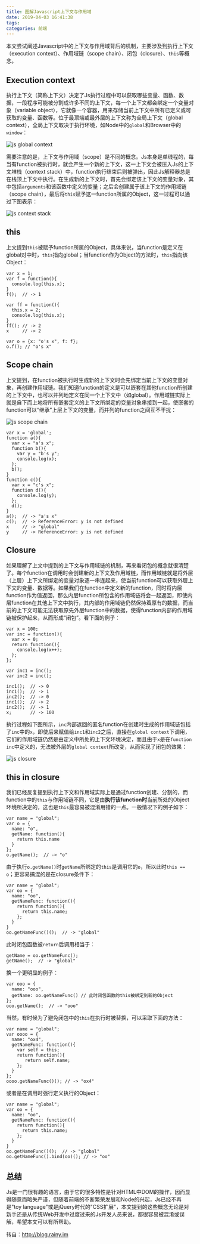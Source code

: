 ```yaml
---
title: 图解Javascript上下文与作用域
date: 2019-04-03 16:41:38
tags:
categories: 前端
---
```


本文尝试阐述Javascript中的上下文与作用域背后的机制，主要涉及到执行上下文（execution context）、作用域链（scope chain）、闭包（closure）、`this`等概念。

## Execution context

执行上下文（简称上下文）决定了Js执行过程中可以获取哪些变量、函数、数据，一段程序可能被分割成许多不同的上下文，每一个上下文都会绑定一个变量对象（variable object），它就像一个容器，用来存储当前上下文中所有已定义或可获取的变量、函数等。位于最顶端或最外层的上下文称为全局上下文（global context），全局上下文取决于执行环境，如Node中的`global`和Browser中的`window`：

![js global context](http://pic1.zhoujie16.cn/006tNc79ly1g3zl04nmscj30hs0c6wfc.jpg)

需要注意的是，上下文与作用域（scope）是不同的概念。Js本身是单线程的，每当有function被执行时，就会产生一个新的上下文，这一上下文会被压入Js的上下文堆栈（context stack）中，function执行结束后则被弹出，因此Js解释器总是在栈顶上下文中执行。在生成新的上下文时，首先会绑定该上下文的变量对象，其中包括`arguments`和该函数中定义的变量；之后会创建属于该上下文的作用域链（scope chain），最后将`this`赋予这一function所属的Object，这一过程可以通过下图表示：

![js context stack](http://pic1.zhoujie16.cn/006tNc79ly1g3zl0w6i4fj30hs0cq0tw.jpg)

## this

上文提到`this`被赋予function所属的Object，具体来说，当function是定义在global对中时，`this`指向global；当function作为Object的方法时，`this`指向该Object：

```
var x = 1;
var f = function(){
  console.log(this.x);
}
f();  // -> 1

var ff = function(){
  this.x = 2;
  console.log(this.x);
}
ff(); // -> 2
x     // -> 2

var o = {x: "o's x", f: f};
o.f(); // "o's x"
```

## Scope chain

上文提到，在function被执行时生成新的上下文时会先绑定当前上下文的变量对象，再创建作用域链。我们知道function的定义是可以嵌套在其他function所创建的上下文中，也可以并列地定义在同一个上下文中（如global）。作用域链实际上就是自下而上地将所有嵌套定义的上下文所绑定的变量对象串接到一起，使嵌套的function可以“继承”上层上下文的变量，而并列的function之间互不干扰：

![js scope chain](http://pic1.zhoujie16.cn/006tNc79ly1g3zl16vrnmj30hs0f3my1.jpg)

```
var x = 'global';
function a(){
  var x = "a's x";
  function b(){
    var y = "b's y";
    console.log(x);
  };
  b();
}
function c(){
  var x = "c's x";
  function d(){
    console.log(y);
  };
  d();
}
a();  // -> "a's x"
c();  // -> ReferenceError: y is not defined
x     // -> "global"
y     // -> ReferenceError: y is not defined
```

## Closure

如果理解了上文中提到的上下文与作用域链的机制，再来看闭包的概念就很清楚了。每个function在调用时会创建新的上下文及作用域链，而作用域链就是将外层（上层）上下文所绑定的变量对象逐一串连起来，使当前function可以获取外层上下文的变量、数据等。如果我们在function中定义新的function，同时将内层function作为值返回，那么内层function所包含的作用域链将会一起返回，即使内层function在其他上下文中执行，其内部的作用域链仍然保持着原有的数据，而当前的上下文可能无法获取原先外层function中的数据，使得function内部的作用域链被保护起来，从而形成“闭包”。看下面的例子：

```
var x = 100;
var inc = function(){
  var x = 0;
  return function(){
    console.log(x++);
  };
};

var inc1 = inc();
var inc2 = inc();

inc1();  // -> 0
inc1();  // -> 1
inc2();  // -> 0
inc1();  // -> 2
inc2();  // -> 1
x;       // -> 100
```

执行过程如下图所示，`inc`内部返回的匿名function在创建时生成的作用域链包括了`inc`中的`x`，即使后来赋值给`inc1`和`inc2`之后，直接在`global context`下调用，它们的作用域链仍然是由定义中所处的上下文环境决定，而且由于`x`是在`function inc`中定义的，无法被外层的`global context`所改变，从而实现了闭包的效果：

![js closure](http://pic1.zhoujie16.cn/006tNc79ly1g3zl1j6sm5j30hs092aar.jpg)

## this in closure

我们已经反复提到执行上下文和作用域实际上是通过function创建、分割的，而function中的`this`与作用域链不同，它是由**执行该function时**当前所处的Object环境所决定的，这也是`this`最容易被混淆用错的一点。一般情况下的例子如下：

```
var name = "global";
var o = {
  name: "o",
  getName: function(){
    return this.name
  }
};
o.getName();  // -> "o"
```

由于执行`o.getName()`时`getName`所绑定的`this`是调用它的`o`，所以此时`this == o`；更容易搞混的是在closure条件下：

```
var name = "global";
var oo = {
  name: "oo",
  getNameFunc: function(){
    return function(){
      return this.name;
    };
  }
}
oo.getNameFunc()();  // -> "global"
```

此时闭包函数被`return`后调用相当于：

```
getName = oo.getNameFunc();
getName();  // -> "global"
```

换一个更明显的例子：

```
var ooo = {
  name: "ooo",
  getName: oo.getNameFunc() // 此时闭包函数的this被绑定到新的Object
};
ooo.getName();  // -> "ooo"
```

当然，有时候为了避免闭包中的`this`在执行时被替换，可以采取下面的方法：

```
var name = "global";
var oooo = {
  name: "ox4",
  getNameFunc: function(){
    var self = this;
    return function(){
       return self.name;
    };
  }
};
oooo.getNameFunc()(); // -> "ox4"
```

或者是在调用时强行定义执行的Object：

```
var name = "global";
var oo = {
  name: "oo",
  getNameFunc: function(){
    return function(){
      return this.name;
    };
  }
}
oo.getNameFunc()();  // -> "global"
oo.getNameFunc().bind(oo)(); // -> "oo"
```

## 总结

Js是一门很有趣的语言，由于它的很多特性是针对HTML中DOM的操作，因而显得随意而略失严谨，但随着前端的不断繁荣发展和Node的兴起，Js已经不再是"toy language"或是jQuery时代的"CSS扩展"，本文提到的这些概念无论是对新手还是从传统Web开发中过度过来的Js开发人员来说，都很容易被混淆或误解，希望本文可以有所帮助。



转自：<a href="http://blog.rainy.im/2015/07/04/scope-chain-and-prototype-chain-in-js/">http://blog.rainy.im</a>
